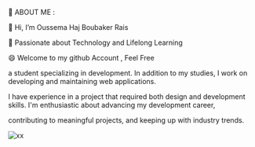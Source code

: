   👀 ABOUT ME :  

  👋 Hi, I’m Oussema Haj Boubaker Rais  
  
  🚀 Passionate about Technology and Lifelong Learning
  
  😄 Welcome to my github Account , Feel Free 

  a student specializing in development. In addition to my studies, I work on developing and maintaining web applications.
  
  I have experience in a project that required both design and development skills. I'm enthusiastic about advancing my development career, 
  
  contributing to meaningful projects, and keeping up with industry trends.


  

![xx](https://github.com/oussemahajboubaker/oussemahajboubaker/assets/147174486/ce71bc7d-7883-4d82-9148-8e11d8f7260e)






<!---
oussemahajboubaker/oussemahajboubaker is a ✨ special ✨ repository because its `README.md` (this file) appears on your GitHub profile.
You can click the Preview link to take a look at your changes.
--->
